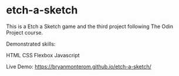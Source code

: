 # etch-a-sketch

This is a Etch a Sketch game and the third project following The Odin Project course.

Demonstrated skills:

HTML CSS Flexbox Javascript

Live Demo: https://bryanmonterom.github.io/etch-a-sketch/
